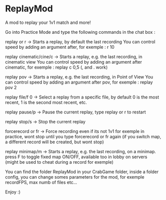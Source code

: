 # ReplayMod
A mod to replay your 1v1 match and more!

Go into Practice Mode and type the following commands in the chat box :

replay or r -> Starts a replay, by default the last recording
  You can control speed by adding an argument after, for exemple : r 10
  
replay cinematic/cine/c -> Starts a replay, e.g. the last recording, in cinematic view 
  You can control speed by adding an argument after cinematic, for exemple : replay c 0,5 (, and . work)
  
replay pov -> Starts a replay, e.g. the last recording, in Point of View
  You can control speed by adding an argument after pov, for exemple : replay pov 2 
  
replay file/f 0 -> Select a replay from a specific file, by default 0 is the most recent, 1 is the second most recent, etc.

replay pause/p -> Pause the current replay, type replay or r to restart

replay stop/s -> Stop the current replay

forcerecord or fr -> Force recording even if its not 1v1 for exemple in practice, wont stop until you type forcerecord or fr again (if you switch map, a different record will be created, but wont stop)

replay minimap/m -> Starts a replay, e.g. the last recording, on a minimap. press F to toggle fixed map ON/OFF, available too in lobby on servers (might be used to cheat during a record for exemple)


You can find the folder ReplayMod in your CrabGame folder, inside a folder config, you can change somes parameters for the mod, for exemple recordFPS, max numb of files etc...


Enjoy :)


  

